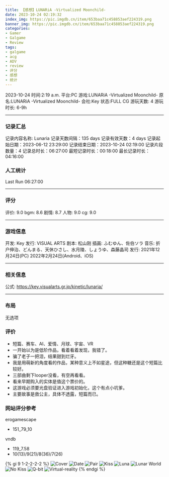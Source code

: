 ```yaml
---
title: 【感想】LUNARiA -Virtualized Moonchild-
date: 2023-10-24 02:19:32
index_img: https://pic.imgdb.cn/item/653baa71c458853aef224319.png
banner_img: https://pic.imgdb.cn/item/653baa71c458853aef224319.png
categories:
- Gamer
- Galgame
- Review
tags:
- galgame
- acg
- ADV
- review
- 评分
- 感想
- 统计
---
```


2023-10-24
时间:2:19 a.m.
平台:PC
游戏:LUNARiA -Virtualized Moonchild-
原名:LUNARiA -Virtualized Moonchild-
会社:Key
状态:FULL CG
游玩天数: 4
游玩时长: 6-9h

---
### 记录汇总
记录内容名称: Lunaria
记录天数间隔：135 days
记录有效天数：4 days
记录起始日期：2023-06-12 23:29:00
记录结束日期：2023-10-24 02:19:00
记录片段数量：4
记录总时长：06:27:00
最短记录时长：00:18:00
最长记录时长：04:16:00

### 人工统计
Last Run    06:27:00

---
### 评分
评价: 9.0
bgm: 8.6
剧情: 8.7
人物: 9.0
cg: 9.0

---
### 游戏信息
开发: Key
发行: VISUAL ARTS
剧本: 松山刚
插画: ふむゆん、佐伯ソラ
音乐: 折户伸治、どんまる、天休ひさし、水月陵、しょうゆ、森藤晶司
发行: 
    2021年12月24日(PC)
    2022年2月24日(Android、iOS)

---
### 相关信息
公式: https://key.visualarts.gr.jp/kinetic/lunaria/

---
### 布局
无选项

### 评价
- 短篇、赛车、AI、爱情、月球、宇宙、VR
- 一开始以为是低阶作品，看着看着发现，我错了。
- 骗了老子一把泪，结果甜到烂牙。
- 我是用萌新的角度看的作品，某种意义上不如星途，但这种糖还是这个短篇比较好。
- 三部曲剩下looper没看，有空再看看。
- 看来早期购入的实体是值这个票价的。
- 这游戏必须要光盘验证进入游戏初始化，这个有点小坑爹。
- 主要故事是救公主，具体不透露，短篇而已。

### 网站评分参考
erogamescape
- 151_79_10

vndb
- 119_7.58
- 10(13)/9(21)/8(36)/7(26)

{% gi 9 1-2-2-2-2 %}
![Cover](https://pic.imgdb.cn/item/653baa70c458853aef223e10.pngs)
![Date](https://pic.imgdb.cn/item/653baa71c458853aef224319.png)
![Pair](https://pic.imgdb.cn/item/653baab2c458853aef234274.png)
![Kiss](https://pic.imgdb.cn/item/653baab4c458853aef23488f.png)
![Luna](https://pic.imgdb.cn/item/653baab5c458853aef234ee8.png)
![Lunar World](https://pic.imgdb.cn/item/653baab7c458853aef2352fd.png)
![No Kiss](https://pic.imgdb.cn/item/653baab8c458853aef23580f.png)
![Q-bit](https://pic.imgdb.cn/item/653baad8c458853aef23da84.png)
![Virtual-reality](https://pic.imgdb.cn/item/653baa73c458853aef224711.png)
{% endgi %}